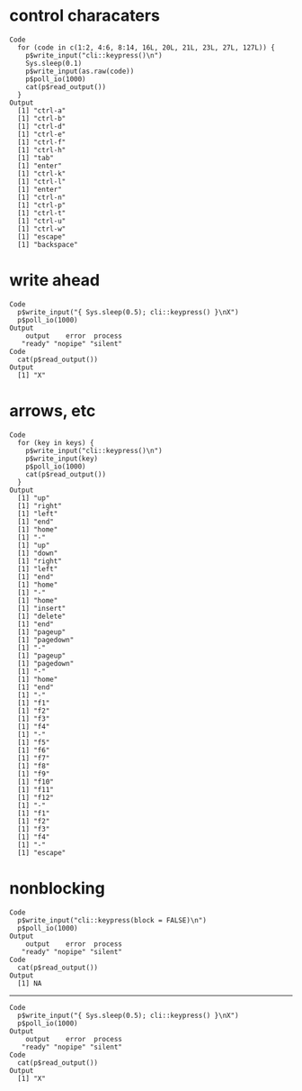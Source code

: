 # control characaters

    Code
      for (code in c(1:2, 4:6, 8:14, 16L, 20L, 21L, 23L, 27L, 127L)) {
        p$write_input("cli::keypress()\n")
        Sys.sleep(0.1)
        p$write_input(as.raw(code))
        p$poll_io(1000)
        cat(p$read_output())
      }
    Output
      [1] "ctrl-a"
      [1] "ctrl-b"
      [1] "ctrl-d"
      [1] "ctrl-e"
      [1] "ctrl-f"
      [1] "ctrl-h"
      [1] "tab"
      [1] "enter"
      [1] "ctrl-k"
      [1] "ctrl-l"
      [1] "enter"
      [1] "ctrl-n"
      [1] "ctrl-p"
      [1] "ctrl-t"
      [1] "ctrl-u"
      [1] "ctrl-w"
      [1] "escape"
      [1] "backspace"

# write ahead

    Code
      p$write_input("{ Sys.sleep(0.5); cli::keypress() }\nX")
      p$poll_io(1000)
    Output
        output    error  process 
       "ready" "nopipe" "silent" 
    Code
      cat(p$read_output())
    Output
      [1] "X"

# arrows, etc

    Code
      for (key in keys) {
        p$write_input("cli::keypress()\n")
        p$write_input(key)
        p$poll_io(1000)
        cat(p$read_output())
      }
    Output
      [1] "up"
      [1] "right"
      [1] "left"
      [1] "end"
      [1] "home"
      [1] "-"
      [1] "up"
      [1] "down"
      [1] "right"
      [1] "left"
      [1] "end"
      [1] "home"
      [1] "-"
      [1] "home"
      [1] "insert"
      [1] "delete"
      [1] "end"
      [1] "pageup"
      [1] "pagedown"
      [1] "-"
      [1] "pageup"
      [1] "pagedown"
      [1] "-"
      [1] "home"
      [1] "end"
      [1] "-"
      [1] "f1"
      [1] "f2"
      [1] "f3"
      [1] "f4"
      [1] "-"
      [1] "f5"
      [1] "f6"
      [1] "f7"
      [1] "f8"
      [1] "f9"
      [1] "f10"
      [1] "f11"
      [1] "f12"
      [1] "-"
      [1] "f1"
      [1] "f2"
      [1] "f3"
      [1] "f4"
      [1] "-"
      [1] "escape"

# nonblocking

    Code
      p$write_input("cli::keypress(block = FALSE)\n")
      p$poll_io(1000)
    Output
        output    error  process 
       "ready" "nopipe" "silent" 
    Code
      cat(p$read_output())
    Output
      [1] NA

---

    Code
      p$write_input("{ Sys.sleep(0.5); cli::keypress() }\nX")
      p$poll_io(1000)
    Output
        output    error  process 
       "ready" "nopipe" "silent" 
    Code
      cat(p$read_output())
    Output
      [1] "X"

